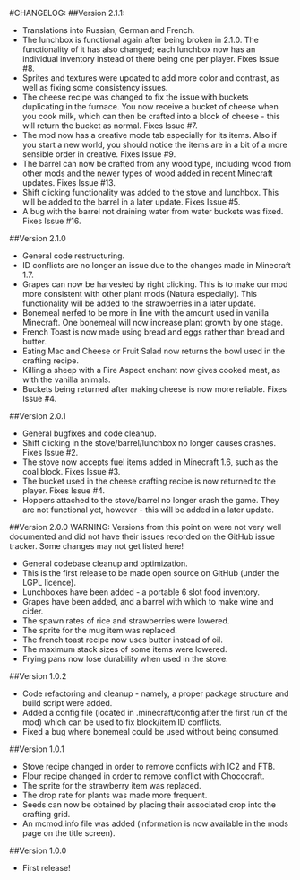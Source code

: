 #CHANGELOG:
##Version 2.1.1:

* Translations into Russian, German and French.
* The lunchbox is functional again after being broken in 2.1.0. The functionality of it has also changed; each lunchbox now has an individual inventory instead of there being one per player. Fixes Issue #8.
* Sprites and textures were updated to add more color and contrast, as well as fixing some consistency issues.
* The cheese recipe was changed to fix the issue with buckets duplicating in the furnace. You now receive a bucket of cheese when you cook milk, which can then be crafted into a block of cheese - this will return the bucket as normal. Fixes Issue #7.
* The mod now has a creative mode tab especially for its items. Also if you start a new world, you should notice the items are in a bit of a more sensible order in creative. Fixes Issue #9.
* The barrel can now be crafted from any wood type, including wood from other mods and the newer types of wood added in recent Minecraft updates. Fixes Issue #13.
* Shift clicking functionality was added to the stove and lunchbox. This will be added to the barrel in a later update. Fixes Issue #5.
* A bug with the barrel not draining water from water buckets was fixed. Fixes Issue #16.

##Version 2.1.0

* General code restructuring.
* ID conflicts are no longer an issue due to the changes made in Minecraft 1.7.
* Grapes can now be harvested by right clicking. This is to make our mod more consistent with other plant mods (Natura especially). This functionality will be added to the strawberries in a later update.
* Bonemeal nerfed to be more in line with the amount used in vanilla Minecraft. One bonemeal will now increase plant growth by one stage.
* French Toast is now made using bread and eggs rather than bread and butter.
* Eating Mac and Cheese or Fruit Salad now returns the bowl used in the crafting recipe.
* Killing a sheep with a Fire Aspect enchant now gives cooked meat, as with the vanilla animals.
* Buckets being returned after making cheese is now more reliable. Fixes Issue #4.

##Version 2.0.1
* General bugfixes and code cleanup.
* Shift clicking in the stove/barrel/lunchbox no longer causes crashes. Fixes Issue #2.
* The stove now accepts fuel items added in Minecraft 1.6, such as the coal block. Fixes Issue #3.
* The bucket used in the cheese crafting recipe is now returned to the player. Fixes Issue #4.
* Hoppers attached to the stove/barrel no longer crash the game. They are not functional yet, however - this will be added in a later update.

##Version 2.0.0
WARNING: Versions from this point on were not very well documented and did not have their issues recorded on the GitHub issue tracker. Some changes may not get listed here!
* General codebase cleanup and optimization.
* This is the first release to be made open source on GitHub (under the LGPL licence).
* Lunchboxes have been added - a portable 6 slot food inventory.
* Grapes have been added, and a barrel with which to make wine and cider.
* The spawn rates of rice and strawberries were lowered.
* The sprite for the mug item was replaced.
* The french toast recipe now uses butter instead of oil.
* The maximum stack sizes of some items were lowered.
* Frying pans now lose durability when used in the stove.

##Version 1.0.2
* Code refactoring and cleanup - namely, a proper package structure and build script were added.
* Added a config file (located in .minecraft/config after the first run of the mod) which can be used to fix block/item ID conflicts.
* Fixed a bug where bonemeal could be used without being consumed.

##Version 1.0.1
* Stove recipe changed in order to remove conflicts with IC2 and FTB.
* Flour recipe changed in order to remove conflict with Chococraft.
* The sprite for the strawberry item was replaced.
* The drop rate for plants was made more frequent.
* Seeds can now be obtained by placing their associated crop into the crafting grid.
* An mcmod.info file was added (information is now available in the mods page on the title screen).

##Version 1.0.0
* First release!
